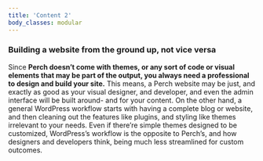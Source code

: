 ```yaml
---
title: 'Content 2'
body_classes: modular
---
```


### Building a website from the ground up, not vice versa

Since **Perch doesn’t come with themes, or any sort of code or visual elements that may be part of the output, you always need a professional to design and build your site.** This means, a Perch website may be just, and exactly as good as your visual designer, and developer, and even the admin interface will be built around- and for your content. On the other hand, a general WordPress workflow starts with having a complete blog or website, and then cleaning out the features like plugins, and styling like themes irrelevant to your needs. Even if there’re simple themes designed to be customized, WordPress’s workflow is the opposite to Perch’s, and how designers and developers think, being much less streamlined for custom outcomes.